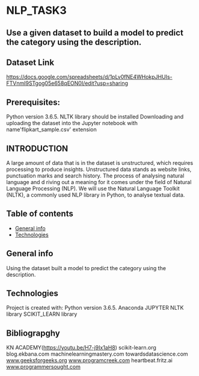# NLP_TASK3
## Use a given dataset to build a model to predict the category using the description. 

## Dataset Link
https://docs.google.com/spreadsheets/d/1pLv0fNE4WHokpJHUIs-FTVnmI9STgog05e658qEON0I/edit?usp=sharing

## Prerequisites:
Python version 3.6.5. 
NLTK library should be installed
Downloading and uploading the dataset into the Jupyter notebook with name'flipkart_sample.csv' extension

## INTRODUCTION
A large amount of data that is in the dataset is unstructured, which requires processing to produce insights. Unstructured data stands as website links, punctuation marks and search history. The process of analysing natural language and d riving out a meaning for it comes under the field of Natural Language Processing (NLP). We will use the Natural Language Toolkit (NLTK), a commonly used NLP library in Python, to analyse textual data.

## Table of contents
* [General info](#general-info)
* [Technologies](#technologies)

## General info
Using the dataset built a model to predict the category using the description.
## Technologies
Project is created with:
Python version 3.6.5. 
Anaconda
JUPYTER
NLTK library 
SCIKIT_LEARN library

## Bibliograpghy
KN ACADEMY(https://youtu.be/H7-j9Ix1aH8)
scikit-learn.org
blog.ekbana.com
machinelearningmastery.com
towardsdatascience.com
www.geeksforgeeks.org
www.programcreek.com
heartbeat.fritz.ai
www.programmersought.com
